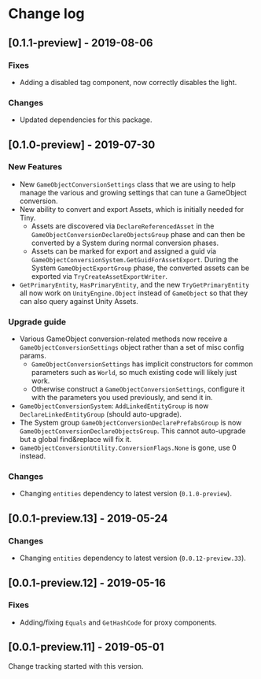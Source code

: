 # Change log

## [0.1.1-preview] - 2019-08-06 

### Fixes

* Adding a disabled tag component, now correctly disables the light.

### Changes

* Updated dependencies for this package.


## [0.1.0-preview] - 2019-07-30

### New Features

* New `GameObjectConversionSettings` class that we are using to help manage the various and growing settings that can tune a GameObject conversion.
* New ability to convert and export Assets, which is initially needed for Tiny.
  * Assets are discovered via `DeclareReferencedAsset` in the `GameObjectConversionDeclareObjectsGroup` phase and can then be converted by a System during normal conversion phases.
  * Assets can be marked for export and assigned a guid via `GameObjectConversionSystem.GetGuidForAssetExport`. During the System `GameObjectExportGroup` phase, the converted assets can be exported via `TryCreateAssetExportWriter`.
* `GetPrimaryEntity`, `HasPrimaryEntity`, and the new `TryGetPrimaryEntity` all now work on `UnityEngine.Object` instead of `GameObject` so that they can also query against Unity Assets.

### Upgrade guide

* Various GameObject conversion-related methods now receive a `GameObjectConversionSettings` object rather than a set of misc config params.
  * `GameObjectConversionSettings` has implicit constructors for common parameters such as `World`, so much existing code will likely just work.
  * Otherwise construct a `GameObjectConversionSettings`, configure it with the parameters you used previously, and send it in.
* `GameObjectConversionSystem`: `AddLinkedEntityGroup` is now `DeclareLinkedEntityGroup` (should auto-upgrade).
* The System group `GameObjectConversionDeclarePrefabsGroup` is now `GameObjectConversionDeclareObjectsGroup`. This cannot auto-upgrade but a global find&replace will fix it.
* `GameObjectConversionUtility.ConversionFlags.None` is gone, use 0 instead.

### Changes

* Changing `entities` dependency to latest version (`0.1.0-preview`).


## [0.0.1-preview.13] - 2019-05-24

### Changes

* Changing `entities` dependency to latest version (`0.0.12-preview.33`). 


## [0.0.1-preview.12] - 2019-05-16

### Fixes

* Adding/fixing `Equals` and `GetHashCode` for proxy components. 


## [0.0.1-preview.11] - 2019-05-01

Change tracking started with this version.

<!-- Template for version sections
## [0.0.0-preview.0]

### New Features


### Upgrade guide


### Changes


### Fixes
-->
